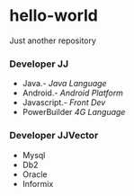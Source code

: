 # hello-world
Just another repository
### Developer JJ
* Java.- _Java Language_
* Android.- _Android Platform_ 
* Javascript.- _Front Dev_
* PowerBuilder _4G Language_
### Developer JJVector
* Mysql
* Db2
* Oracle
* Informix
